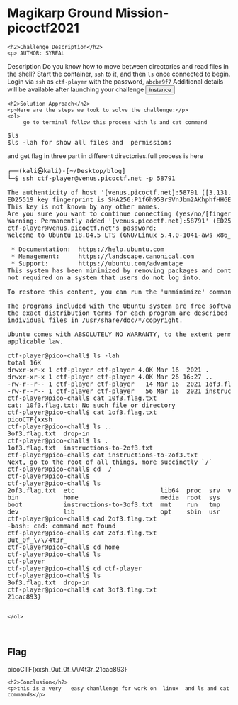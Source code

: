 
<!DOCTYPE html>
<html>

<body>
    <h1>Magikarp Ground Mission- picoctf2021</h1>

    <h2>Challenge Description</h2>
    <p> AUTHOR: SYREAL

Description
Do you know how to move between directories and read files in the shell? Start the container, `ssh` to it, and then `ls` once connected to begin. Login via `ssh` as `ctf-player` with the password, `abcba9f7`
Additional details will be available after launching your challenge   <button id="instance">instance</button>
    <div id="content" style="display: none;">
        This content will be shown/hidden.
    </div>
</p>
 
    <h2>Solution Approach</h2>
    <p>Here are the steps we took to solve the challenge:</p>
    <ol>
         go to terminal follow this process with ls and cat command
<pre>
$ls
$ls -lah for show all files and  permissions
</pre>
 and get flag in three part in different directories.full process is here
<pre>
┌──(kali㉿kali)-[~/Desktop/blog]
└─$ ssh ctf-player@venus.picoctf.net -p 58791

The authenticity of host '[venus.picoctf.net]:58791 ([3.131.124.143]:58791)' can't be established.
ED25519 key fingerprint is SHA256:P1f6h95BrSVnJbm2AKhphfHHGEyAeThib/rN/AwKs24.
This key is not known by any other names.
Are you sure you want to continue connecting (yes/no/[fingerprint])? yes
Warning: Permanently added '[venus.picoctf.net]:58791' (ED25519) to the list of known hosts.
ctf-player@venus.picoctf.net's password: 
Welcome to Ubuntu 18.04.5 LTS (GNU/Linux 5.4.0-1041-aws x86_64)

 * Documentation:  https://help.ubuntu.com
 * Management:     https://landscape.canonical.com
 * Support:        https://ubuntu.com/advantage
This system has been minimized by removing packages and content that are
not required on a system that users do not log into.

To restore this content, you can run the 'unminimize' command.

The programs included with the Ubuntu system are free software;
the exact distribution terms for each program are described in the
individual files in /usr/share/doc/*/copyright.

Ubuntu comes with ABSOLUTELY NO WARRANTY, to the extent permitted by
applicable law.

ctf-player@pico-chall$ ls -lah
total 16K
drwxr-xr-x 1 ctf-player ctf-player 4.0K Mar 16  2021 .
drwxr-xr-x 1 ctf-player ctf-player 4.0K Mar 26 16:27 ..
-rw-r--r-- 1 ctf-player ctf-player   14 Mar 16  2021 1of3.flag.txt
-rw-r--r-- 1 ctf-player ctf-player   56 Mar 16  2021 instructions-to-2of3.txt
ctf-player@pico-chall$ cat 10f3.flag.txt
cat: 10f3.flag.txt: No such file or directory
ctf-player@pico-chall$ cat 1of3.flag.txt
picoCTF{xxsh_
ctf-player@pico-chall$ ls ..
3of3.flag.txt  drop-in
ctf-player@pico-chall$ ls .
1of3.flag.txt  instructions-to-2of3.txt
ctf-player@pico-chall$ cat instructions-to-2of3.txt
Next, go to the root of all things, more succinctly `/`
ctf-player@pico-chall$ cd  /
ctf-player@pico-chall$ 
ctf-player@pico-chall$ ls
2of3.flag.txt  etc                       lib64  proc  srv  var
bin            home                      media  root  sys
boot           instructions-to-3of3.txt  mnt    run   tmp
dev            lib                       opt    sbin  usr
ctf-player@pico-chall$ cad 2of3.flag.txt
-bash: cad: command not found
ctf-player@pico-chall$ cat 2of3.flag.txt
0ut_0f_\/\/4t3r_
ctf-player@pico-chall$ cd home
ctf-player@pico-chall$ ls
ctf-player
ctf-player@pico-chall$ cd ctf-player
ctf-player@pico-chall$ ls
3of3.flag.txt  drop-in
ctf-player@pico-chall$ cat 3of3.flag.txt
21cac893}

</pre>
       
    
    </ol>
<br>
    <h2>Flag</h2>
    <p class="flag">picoCTF{xxsh_0ut_0f_\/\/4t3r_21cac893}
</p>

    <h2>Conclusion</h2>
    <p>this is a very   easy chanllenge for work on  linux  and ls and cat commands</p>
</body>
</html>

